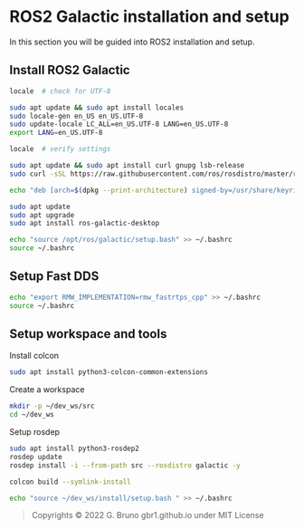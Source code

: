 # ROS2 Galactic installation and setup

In this section you will be guided into ROS2 installation and setup.

## Install ROS2 Galactic
```bash
locale  # check for UTF-8

sudo apt update && sudo apt install locales
sudo locale-gen en_US en_US.UTF-8
sudo update-locale LC_ALL=en_US.UTF-8 LANG=en_US.UTF-8
export LANG=en_US.UTF-8

locale  # verify settings
```

```bash
sudo apt update && sudo apt install curl gnupg lsb-release
sudo curl -sSL https://raw.githubusercontent.com/ros/rosdistro/master/ros.key -o /usr/share/keyrings/ros-archive-keyring.gpg
```

```bash
echo "deb [arch=$(dpkg --print-architecture) signed-by=/usr/share/keyrings/ros-archive-keyring.gpg] http://packages.ros.org/ros2/ubuntu $(source /etc/os-release && echo $UBUNTU_CODENAME) main" | sudo tee /etc/apt/sources.list.d/ros2.list > /dev/null
```

```bash
sudo apt update
sudo apt upgrade
sudo apt install ros-galactic-desktop
```

```bash
echo "source /opt/ros/galactic/setup.bash" >> ~/.bashrc
source ~/.bashrc
```

## Setup Fast DDS
```bash
echo "export RMW_IMPLEMENTATION=rmw_fastrtps_cpp" >> ~/.bashrc
source ~/.bashrc
```

## Setup workspace and tools

Install colcon

```bash
sudo apt install python3-colcon-common-extensions
```


Create a workspace

```bash
mkdir -p ~/dev_ws/src
cd ~/dev_ws
```

Setup rosdep

```bash
sudo apt install python3-rosdep2
rosdep update
rosdep install -i --from-path src --rosdistro galactic -y
```

```bash
colcon build --symlink-install

echo "source ~/dev_ws/install/setup.bash " >> ~/.bashrc
```


>Copyrights © 2022 G. Bruno gbr1.github.io under MIT License
